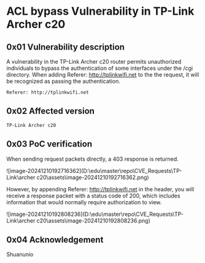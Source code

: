 #  ACL bypass Vulnerability in TP-Link Archer c20

## 0x01 Vulnerability description

A  vulnerability in the TP-Link Archer c20 router permits unauthorized individuals to bypass the authentication of some interfaces under the /cgi directory. When adding Referer: http://tplinkwifi.net to the the request, it will be recognized as passing the authentication.

```
Referer: http://tplinkwifi.net
```

## 0x02 Affected version

``` 
TP-Link Archer c20
```

## 0x03 PoC verification

When sending request packets directly, a 403 response is returned.

![image-20241210192716362](D:\edu\master\repo\CVE_Requests\TP-Link\archer c20\assets\image-20241210192716362.png)

However, by appending Referer: http://tplinkwifi.net in the header, you will receive a response packet with a status code of 200, which includes information that would normally require authorization to view.

![image-20241210192808236](D:\edu\master\repo\CVE_Requests\TP-Link\archer c20\assets\image-20241210192808236.png)

## 0x04 Acknowledgement

Shuanunio